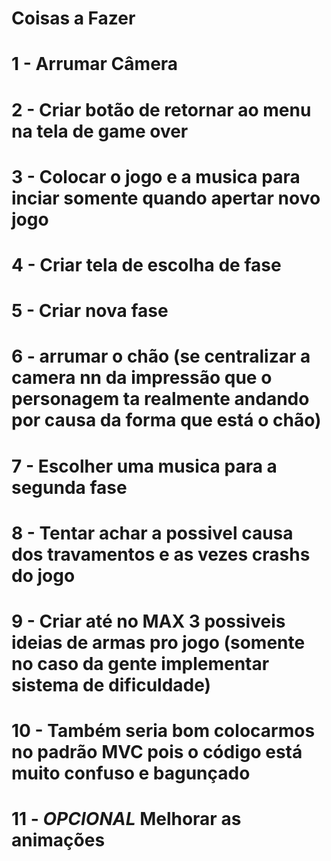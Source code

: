 # Coisas a Fazer
# 1 - Arrumar Câmera
# 2 - Criar botão de retornar ao menu na tela de game over
# 3 - Colocar o jogo e a musica para inciar somente quando apertar novo jogo
# 4 - Criar tela de escolha de fase
# 5 - Criar nova fase
# 6 - arrumar o chão (se centralizar a camera nn da impressão que o personagem ta realmente andando por causa da forma que está o chão)
# 7 - Escolher uma musica para a segunda fase
# 8 - Tentar achar a possivel causa dos travamentos e as vezes crashs do jogo
# 9 - Criar até no MAX 3 possiveis ideias de armas pro jogo (somente no caso da gente implementar sistema de dificuldade)
# 10 - Também seria bom colocarmos no padrão MVC pois o código está muito confuso e bagunçado
# 11 - *OPCIONAL* Melhorar as animações
